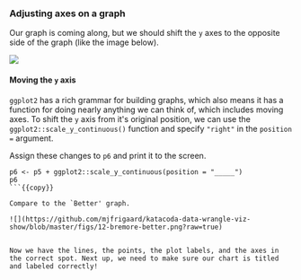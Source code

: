 ### Adjusting axes on a graph

Our graph is coming along, but we should shift the `y` axes to the opposite side of the graph (like the image below). 

![](https://github.com/mjfrigaard/katacoda-data-wrangle-viz-show/blob/master/figs/12-bremore-better.png?raw=true)

#### Moving the `y` axis

`ggplot2` has a rich grammar for building graphs, which also means it has a function for doing nearly anything we can think of, which includes moving axes. To shift the `y` axis from it's original position, we can use the `ggplot2::scale_y_continuous()` function and specify `"right"` in the `position =` argument.

Assign these changes to `p6` and print it to the screen.

```
p6 <- p5 + ggplot2::scale_y_continuous(position = "_____")
p6
```{{copy}}

Compare to the `Better' graph. 

![](https://github.com/mjfrigaard/katacoda-data-wrangle-viz-show/blob/master/figs/12-bremore-better.png?raw=true)


Now we have the lines, the points, the plot labels, and the axes in the correct spot. Next up, we need to make sure our chart is titled and labeled correctly!
